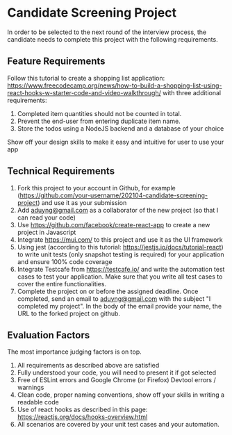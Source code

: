 # Candidate Screening Project

In order to be selected to the next round of the interview process, the candidate needs to complete 
this project with the following requirements. 

## Feature Requirements
Follow this tutorial to create a shopping list application: https://www.freecodecamp.org/news/how-to-build-a-shopping-list-using-react-hooks-w-starter-code-and-video-walkthrough/ with three additional requirements: 
1. Completed item quantities should not be counted in total.
2. Prevent the end-user from entering duplicate item name.
2. Store the todos using a NodeJS backend and a database of your choice

Show off your design skills to make it easy and intuitive for user to use your app

## Technical Requirements
1. Fork this project to your account in Github, 
   for example (https://github.com/your-username/202104-candidate-screening-project)
   and use it as your submission
1. Add [aduyng@gmail.com](aduyng@gmail.com) as a collaborator of the new project (so that I can read your code)
1. Use https://github.com/facebook/create-react-app to create a new project in Javascript
1. Integrate https://mui.com/ to this project and use it as the UI framework
1. Using jest (according to this tutorial: https://jestjs.io/docs/tutorial-react) to write unit tests (only snapshot 
   testing is required) for your application and ensure 100% code coverage
1. Integrate Testcafe from https://testcafe.io/ and write the automation test cases to test 
your application. Make sure that you write all test cases to cover the entire functionalities.
1. Complete the project on or before the assigned deadline. Once completed, 
   send an email to [aduyng@gmail.com](aduyng@gmail.com)
   with the subject "I completed my project". In the body of the email provide your name, the URL to the forked project 
   on github. 

## Evaluation Factors
The most importance judging factors is on top. 

1. All requirements as described above are satisfied
1. Fully understood your code, you will need to present it if got selected
1. Free of ESLint errors and Google Chrome (or Firefox) Devtool errors / warnings
1. Clean code, proper naming conventions, show off your skills in writing a readable code
1. Use of react hooks as described in this page: https://reactjs.org/docs/hooks-overview.html
1. All scenarios are covered by your unit test cases and your automation.
